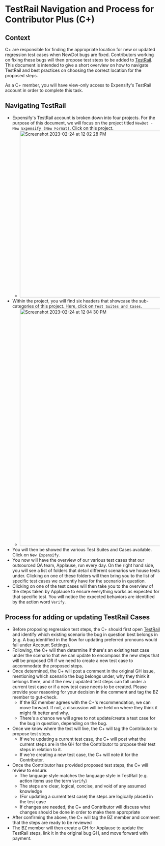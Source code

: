 # TestRail Navigation and Process for Contributor Plus (C+)

## Context
C+ are responsible for finding the appropriate location for new or updated regression test cases when NewDot bugs are fixed. Contributors working on fixing these bugs will then propose test steps to be added to [TestRail](https://expensify.testrail.io/index.php?/dashboard). This document is intended to give a short overview on how to navigate TestRail and best practices on choosing the correct location for the proposed steps. 

As a C+ member, you will have view-only access to Expensify's TestRail account in order to complete this task.     

## Navigating TestRail
- Expensify's TestRail account is broken down into four projects. For the purpose of this document, we will focus on the project titled `NewDot - New Expensify (New Format)`. Click on this project.
    - <img width="542" alt="Screenshot 2023-02-24 at 12 02 28 PM" src="https://user-images.githubusercontent.com/3885503/221150420-a23a2be4-bffd-4ad7-8559-ad22377a6eaf.png">
- Within the project, you will find six headers that showcase the sub-categories of this project. Here, click on `Test Suites and Cases`.
    - <img width="772" alt="Screenshot 2023-02-24 at 12 04 30 PM" src="https://user-images.githubusercontent.com/3885503/221150806-5010996c-a813-489e-859c-66cf4a53b39d.png">
- You will then be showed the various Test Suites and Cases available. Click on `New Expensify`.
- You now will have the overview of our various test cases that our outsourced QA team, Applause, run every day. On the right hand side, you will see a list of folders that detail different scenarios we house tests under. Clicking on one of these folders will then bring you to the list of specific test cases we currently have for the scenario in question. 
- Clicking on one of the test cases will then take you to the overview of the steps taken by Applause to ensure everything works as expected for that specific test. You will notice the expected behaviors are identified by the action word `Verify`. 

## Process for adding or updating TestRail Cases
- Before proposing regression test steps, the C+ should first open [TestRail](https://expensify.testrail.io/index.php?/dashboard) and identify which existing scenario the bug in question best belongs in (e.g. A bug identified in the flow for updating preferred pronouns would fall under Account Settings). 
- Following, the C+ will then determine if there's an existing test case under the scenario that we can update to encompass the new steps that will be proposed OR if we need to create a new test case to accommodate the proposed steps.
- Once determined, the C+ will post a comment in the original GH issue, mentioning which scenario the bug belongs under, why they think it belongs there, and if the new / updated test steps can fall under a current test case or if a new test case needs to be created. Please provide your reasoning for your decision in the comment and tag the BZ member to gut-check.
  - If the BZ member agrees with the C+'s recommendation, we can move forward. If not, a discussion will be held on where they think it might fit better and why.
  - There's a chance we will agree to not update/create a test case for the bug in question, depending on the bug. 
- Once we know where the test will live, the C+ will tag the Contributor to propose test steps.
  - If we're updating a current test case, the C+ will post what the current steps are in the GH for the Contributor to propose their test steps in relation to it.
  - If we're creating a new test case, the C+ will note it for the Contributor.
- Once the Contributor has provided proposed test steps, the C+ will review to ensure:
  - The language style matches the language style in TestRail (e.g. action items use the term `Verify`)
  - The steps are clear, logical, concise, and void of any assumed knowledge
  - (For updating a current test case) the steps are logically placed in the test case
  - If changes are needed, the C+ and Contributor will discuss what changes should be done in order to make them appropriate
- After confirming the above, the C+ will tag the BZ member and comment that the steps are ready to be reviewed
- The BZ member will then create a GH for Applause to update the TestRail steps, link it in the original bug GH, and move forward with payment.
 
